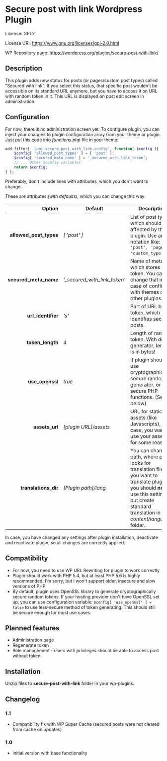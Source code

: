 # Secure post with link Wordpress Plugin

License: GPL2

License URI: https://www.gnu.org/licenses/gpl-2.0.html

WP Repository page: https://wordpress.org/plugins/secure-post-with-link/

## Description

This plugin adds new status for posts (or pages/custom post types) called \"Secured with link\". If you select this status, that specific post wouldn't be accessible on its standard URL anymore, but you have to access it on URL with random token in it. This URL is displayed on post edit screen in administration.

## Configuration
For now, there is no administration screen yet. To configure plugin, you can inject your changes to plugin configuration array from your theme or plugin. Just put this code into *functions.php* file in your theme:

```php
add_filter( 'lumi.secure_post_with_link.config', function( $config ){
    $config[ 'allowed_post_types' ] = [ 'post' ];
    $config[ 'secured_meta_name' ] = '_secured_with_link_token';
    // ... Other $config variables
    return $config;
} );
```

Preferably, don't include lines with attributes, which you don't want to change.

These are attributes *(with defaults)*, which you can change this way:

| Option | Default | Description |
| ---: | --- | --- |
| **allowed_post_types** | *[ 'post' ]* | List of post types, which should be affected by this plugin. Use array notation like: `[ 'post', 'page', 'custom_type' ]`.|
| **secured_meta_name** | *'_secured_with_link_token'* | Name of meta, which stores post token. You can change that in case of conflicts with themes or other plugins. |
| **url_identifier** | *'s'* | Part of URL before token, which identifies secured posts. |
| **token_length** | *4* | Length of random token. With default generator, length is in bytes!
| **use_openssl** | *true* | If plugin should use cryptographically secure random generator, or less-secure PHP functions. (See below) |
| **assets_url** | *[plugin URL]/assets* | URL for static assets (like Javascripts), in case, you want to use your assets for some reason. |
| **translations_dir** | *[Plugin path]/lang* | You can change path, where plugin looks for translation files. If you want to translate plugin, you should **not** use this setting, but create standard translation in *wp-content/languages* folder. |

In case, you have changed any settings after plugin installation, deactivate and reactivate plugin, so all changes are correctly applied.

## Compatibility
* For now, you need to use WP URL Rewriting for plugin to work correctly
* Plugin should work with PHP 5.4, but at least PHP 5.6 is highly recommended. I'm sorry, but I won't support older, insecure and slow versions of PHP.
* By default, plugin uses OpenSSL library to generate cryptographically secure random tokens. If your hosting provider don't have OpenSSL set up, you can use configuration variable: `$config[ 'use_openssl' ] = false` to use less-secure method of token generating. This should still be secure enough for most use cases.

## Planned features
* Administration page
* Regenerate token
* Role management - users with privileges should be able to access post without token

## Installation
Unzip files to **secure-post-with-link** folder in your wp-plugins.

## Changelog

### 1.1
* Compatibility fix with WP Super Cache (secured posts were not cleared from cache on updates)

### 1.0
* Initial version with base functionality